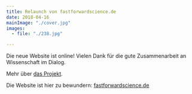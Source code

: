 ```yaml
---
title: Relaunch von fastforwardscience.de
date: 2018-04-16
mainImage: "./cover.jpg"
images:
  - file: "./238.jpg"

---
```


Die neue Website ist online! Vielen Dank für die gute Zusammenarbeit an Wissenschaft im Dialog.

Mehr über [das Projekt](/projekte/fastforwardscience/).  

Die Website ist hier zu bewundern: [fastforwardscience.de](https://fastforwardscience.de/)
